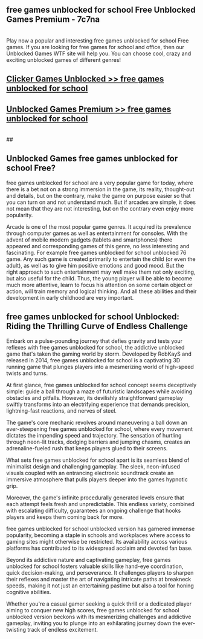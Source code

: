 ## free games unblocked for school Free Unblocked Games Premium - 7c7na <br>
<br>
Play now a popular and interesting free games unblocked for school Free games. If you are looking for free games for school and office, then our Unblocked Games WTF site will help you. You can choose cool, crazy and exciting unblocked games of different genres!


##  [Clicker Games Unblocked >> free games unblocked for school](http://freeplayer.one?title=free_games_unblocked_for_school&ref=05)

##  [Unblocked Games Premium >> free games unblocked for school](http://freeplayer.one?title=free_games_unblocked_for_school&ref=05)
  <br>
  ##



## Unblocked Games free games unblocked for school Free?

free games unblocked for school are a very popular game for today, where there is a bet not on a strong immersion in the game, its reality, thought-out and details, but on the contrary, make the game on purpose easier so that you can turn on and not understand much. But if arcades are simple, it does not mean that they are not interesting, but on the contrary even enjoy more popularity.

Arcade is one of the most popular game genres. It acquired its prevalence through computer games as well as entertainment for consoles. With the advent of mobile modern gadgets (tablets and smartphones) there appeared and corresponding games of this genre, no less interesting and fascinating. For example free games unblocked for school unblocked 76 game. Any such game is created primarily to entertain the child (or even the adult), as well as to give him positive emotions and good mood. But the right approach to such entertainment may well make them not only exciting, but also useful for the child. Thus, the young player will be able to become much more attentive, learn to focus his attention on some certain object or action, will train memory and logical thinking. And all these abilities and their development in early childhood are very important.

##  free games unblocked for school Unblocked: Riding the Thrilling Curve of Endless Challenge

Embark on a pulse-pounding journey that defies gravity and tests your reflexes with free games unblocked for school, the addictive unblocked game that's taken the gaming world by storm. Developed by RobKayS and released in 2014, free games unblocked for school is a captivating 3D running game that plunges players into a mesmerizing world of high-speed twists and turns.

At first glance, free games unblocked for school concept seems deceptively simple: guide a ball through a maze of futuristic landscapes while avoiding obstacles and pitfalls. However, its devilishly straightforward gameplay swiftly transforms into an electrifying experience that demands precision, lightning-fast reactions, and nerves of steel.

The game's core mechanic revolves around maneuvering a ball down an ever-steepening free games unblocked for school, where every movement dictates the impending speed and trajectory. The sensation of hurtling through neon-lit tracks, dodging barriers and jumping chasms, creates an adrenaline-fueled rush that keeps players glued to their screens.

What sets free games unblocked for school apart is its seamless blend of minimalist design and challenging gameplay. The sleek, neon-infused visuals coupled with an entrancing electronic soundtrack create an immersive atmosphere that pulls players deeper into the games hypnotic grip.

Moreover, the game's infinite procedurally generated levels ensure that each attempt feels fresh and unpredictable. This endless variety, combined with escalating difficulty, guarantees an ongoing challenge that hooks players and keeps them coming back for more.

free games unblocked for school unblocked version has garnered immense popularity, becoming a staple in schools and workplaces where access to gaming sites might otherwise be restricted. Its availability across various platforms has contributed to its widespread acclaim and devoted fan base.

Beyond its addictive nature and captivating gameplay, free games unblocked for school fosters valuable skills like hand-eye coordination, quick decision-making, and perseverance. It challenges players to sharpen their reflexes and master the art of navigating intricate paths at breakneck speeds, making it not just an entertaining pastime but also a tool for honing cognitive abilities.

Whether you're a casual gamer seeking a quick thrill or a dedicated player aiming to conquer new high scores, free games unblocked for school unblocked version beckons with its mesmerizing challenges and addictive gameplay, inviting you to plunge into an exhilarating journey down the ever-twisting track of endless excitement.
